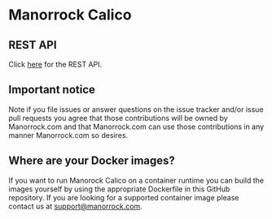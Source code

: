# Manorrock Calico

## REST API

Click [here](REST.md) for the REST API.

## Important notice

Note if you file issues or answer questions on the issue tracker and/or issue 
pull requests you agree that those contributions will be owned by Manorrock.com
and that Manorrock.com can use those contributions in any manner Manorrock.com
so desires.

## Where are your Docker images?

If you want to run Manorock Calico on a container runtime you can build the 
images yourself by using the appropriate Dockerfile in this GitHub repository.
If you are looking for a supported container image please contact us at
support@manorrock.com.
